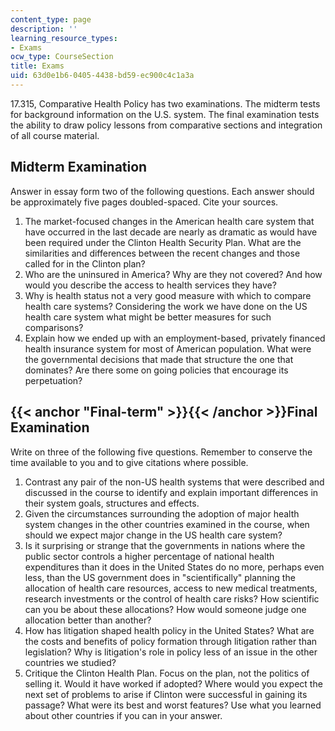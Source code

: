 ```yaml
---
content_type: page
description: ''
learning_resource_types:
- Exams
ocw_type: CourseSection
title: Exams
uid: 63d0e1b6-0405-4438-bd59-ec900c4c1a3a
---
```


17.315, Comparative Health Policy has two examinations. The midterm tests for background information on the U.S. system. The final examination tests the ability to draw policy lessons from comparative sections and integration of all course material.

Midterm Examination
-------------------

Answer in essay form two of the following questions. Each answer should be approximately five pages doubled-spaced. Cite your sources.

1.  The market-focused changes in the American health care system that have occurred in the last decade are nearly as dramatic as would have been required under the Clinton Health Security Plan. What are the similarities and differences between the recent changes and those called for in the Clinton plan?
2.  Who are the uninsured in America? Why are they not covered? And how would you describe the access to health services they have?
3.  Why is health status not a very good measure with which to compare health care systems? Considering the work we have done on the US health care system what might be better measures for such comparisons?
4.  Explain how we ended up with an employment-based, privately financed health insurance system for most of American population. What were the governmental decisions that made that structure the one that dominates? Are there some on going policies that encourage its perpetuation?

{{< anchor "Final-term" >}}{{< /anchor >}}Final Examination
-----------------------------------------------------------

Write on three of the following five questions. Remember to conserve the time available to you and to give citations where possible.

1.  Contrast any pair of the non-US health systems that were described and discussed in the course to identify and explain important differences in their system goals, structures and effects.
2.  Given the circumstances surrounding the adoption of major health system changes in the other countries examined in the course, when should we expect major change in the US health care system?
3.  Is it surprising or strange that the governments in nations where the public sector controls a higher percentage of national health expenditures than it does in the United States do no more, perhaps even less, than the US government does in "scientifically" planning the allocation of health care resources, access to new medical treatments, research investments or the control of health care risks? How scientific can you be about these allocations? How would someone judge one allocation better than another?
4.  How has litigation shaped health policy in the United States? What are the costs and benefits of policy formation through litigation rather than legislation? Why is litigation's role in policy less of an issue in the other countries we studied?
5.  Critique the Clinton Health Plan. Focus on the plan, not the politics of selling it. Would it have worked if adopted? Where would you expect the next set of problems to arise if Clinton were successful in gaining its passage? What were its best and worst features? Use what you learned about other countries if you can in your answer.